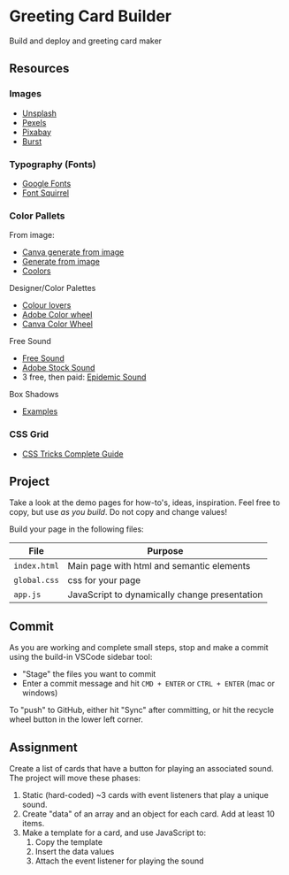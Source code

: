 Greeting Card Builder
===

Build and deploy and greeting card maker

## Resources

### Images

- [Unsplash](https://unsplash.com/)
- [Pexels](https://www.pexels.com/)
- [Pixabay](https://pixabay.com/)
- [Burst](https://burst.shopify.com/)

### Typography (Fonts)

- [Google Fonts](https://fonts.google.com/)
- [Font Squirrel](https://www.fontsquirrel.com/)

### Color Pallets

From image:
- [Canva generate from image](https://www.canva.com/colors/color-palette-generator/)
- [Generate from image](https://imagecolorpicker.com/)
- [Coolors](https://coolors.co/image-picker)

Designer/Color Palettes
- [Colour lovers](https://www.colourlovers.com/)
- [Adobe Color wheel](https://color.adobe.com/create/color-wheel)
- [Canva Color Wheel](https://www.canva.com/colors/color-wheel/)

Free Sound
- [Free Sound](https://freesound.org/)
- [Adobe Stock Sound](https://stock.adobe.com/)
- 3 free, then paid: [Epidemic Sound](https://www.epidemicsound.com/)

Box Shadows
- [Examples](https://getcssscan.com/css-box-shadow-examples)

### CSS Grid

- [CSS Tricks Complete Guide](https://css-tricks.com/snippets/css/complete-guide-grid/)

## Project

Take a look at the demo pages for how-to's, ideas, inspiration. Feel free to copy,
but use _as you build_. Do not copy and change values!

Build your page in the following files:

File | Purpose
---|---
`index.html` | Main page with html and semantic elements
`global.css` | css for your page
`app.js`     | JavaScript to dynamically change presentation

## Commit

As you are working and complete small steps, stop and make a commit using the 
build-in VSCode sidebar tool:

- "Stage" the files you want to commit
- Enter a commit message and hit `CMD + ENTER` or `CTRL + ENTER` (mac or windows)

To "push" to GitHub, either hit "Sync" after committing, or hit the recycle wheel button in the lower left corner.

## Assignment

Create a list of cards that have a button for playing an associated sound. The project will move these phases:

1. Static (hard-coded) ~3 cards with event listeners that play a unique sound.
1. Create "data" of an array and an object for each card. Add at least 10 items.
1. Make a template for a card, and use JavaScript to:
    1. Copy the template
    1. Insert the data values
    1. Attach the event listener for playing the sound